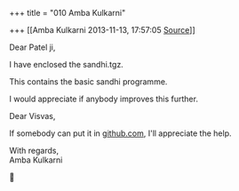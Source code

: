 +++
title = "010 Amba Kulkarni"

+++
[[Amba Kulkarni	2013-11-13, 17:57:05 [Source](https://groups.google.com/g/samskrita/c/PkaUX9y5uWQ)]]



Dear Patel ji,  
  
I have enclosed the sandhi.tgz.  

This contains the basic sandhi programme.  
  

I would appreciate if anybody improves this further.  
  

Dear Visvas,  

 If somebody can put it in [github.com](http://github.com), I'll appreciate the help.  
  

  

With regards,  
Amba Kulkarni  
  



